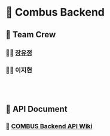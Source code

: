 # 🚌 Combus Backend
## 🚏 Team Crew 
### 🧑‍💻 [장유정](https://github.com/JangYouJung)
### 🧑‍💻 이지현
<br></br>

## 🚏 API Document
### 📜 [COMBUS Backend API Wiki](https://github.com/GDSC-COMBUS/Backend/wiki)
